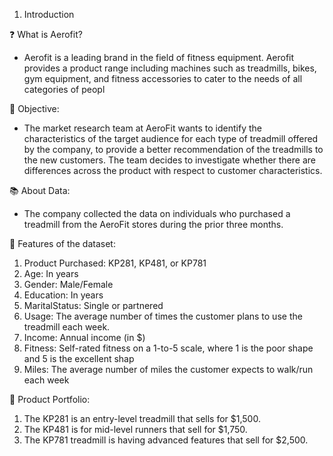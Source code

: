 1. Introduction

❓ What is Aerofit?

- Aerofit is a leading brand in the field of fitness equipment. Aerofit provides a product range including machines such as treadmills, 
bikes, gym equipment, and fitness accessories to cater to the needs of all categories of peopl

🎯 Objective:

- The market research team at AeroFit wants to identify the characteristics of the target audience for each type of treadmill offered by the
company, to provide a better recommendation of the treadmills to the new customers. The team decides to investigate whether there are
differences across the product with respect to customer characteristics.

📚 About Data:

- The company collected the data on individuals who purchased a treadmill from the AeroFit stores during the prior three months.

📃 Features of the dataset:

1) Product Purchased: KP281, KP481, or KP781
2) Age: In years
3) Gender: Male/Female
4) Education: In years
5) MaritalStatus: Single or partnered
6) Usage: The average number of times the customer plans to use the treadmill each week.
7) Income: Annual income (in $)
8) Fitness: Self-rated fitness on a 1-to-5 scale, where 1 is the poor shape and 5 is the excellent shap
9) Miles: The average number of miles the customer expects to walk/run each week

📃 Product Portfolio:

1) The KP281 is an entry-level treadmill that sells for $1,500.
2) The KP481 is for mid-level runners that sell for $1,750.
3) The KP781 treadmill is having advanced features that sell for $2,500.
